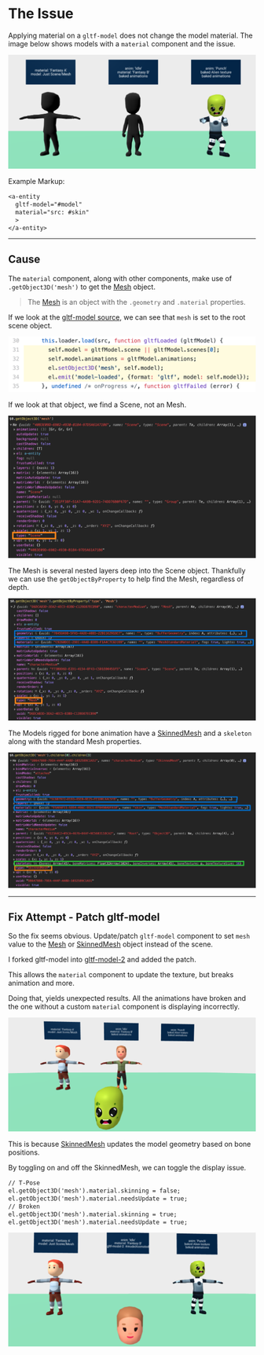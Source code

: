 # The Issue

Applying material on a `gltf-model` does not change the model material. The image below shows models with a `material` component and the issue.

![model_nested_mesh](./imgs/model_nested_mesh.png)

Example Markup:

```
<a-entity
  gltf-model="#model"
  material="src: #skin"
  >
</a-entity>

```


---
## Cause

The `material` component, along with other components, make use of `.getObject3D('mesh')` to get the [Mesh](https://threejs.org/docs/index.html#api/en/objects/Mesh) object.

> The [Mesh](https://threejs.org/docs/index.html#api/en/objects/Mesh) is an object with the `.geometry` and `.material` properties.

If we look at the [gltf-model source](https://github.com/aframevr/aframe/blob/master/src/components/gltf-model.js#L31-L34), we can see that `mesh` is set to the root scene object.

![code_import_mesh_1](./imgs/code_import_mesh_1.png)

If we look at that object, we find a Scene, not an Mesh.

![import_mesh_level_1](./imgs/import_mesh_level_1.png)

The Mesh is several nested layers deep into the Scene object. Thankfully we can use the `getObjectByProperty` to help find the Mesh, regardless of depth.

![import_mesh_level_3_no_anim](./imgs/import_mesh_level_3_no_anim.png)

The Models rigged for bone animation have a [SkinnedMesh](https://threejs.org/docs/index.html#api/en/objects/SkinnedMesh) and a `skeleton` along with the standard Mesh properties.

![import_mesh_level_3](./imgs/import_mesh_level_3.png)

---
## Fix Attempt - Patch gltf-model

So the fix seems obvious. Update/patch `gltf-model` component to set `mesh` value to the [Mesh](https://threejs.org/docs/index.html#api/en/objects/Mesh) or [SkinnedMesh](https://threejs.org/docs/index.html#api/en/objects/SkinnedMesh) object instead of the scene.

I forked gltf-model into [gltf-model-2](../src/gltf-model-2.js) and added the patch.

This allows the `material` component to update the texture, but breaks animation and more.

Doing that, yields unexpected results. All the animations have broken and the one without a custom `material` component is displaying incorrectly.

![model_nested_mesh_2](./imgs/model_nested_mesh_2.png)

This is because [SkinnedMesh](https://threejs.org/docs/index.html#api/en/objects/SkinnedMesh) updates the model geometry based on bone positions.

By toggling on and off the SkinnedMesh, we can toggle the display issue.

```
// T-Pose
el.getObject3D('mesh').material.skinning = false;
el.getObject3D('mesh').material.needsUpdate = true;
// Broken
el.getObject3D('mesh').material.skinning = true;
el.getObject3D('mesh').material.needsUpdate = true;
```

![model_nested_mesh_3](./imgs/model_nested_mesh_3.png)
